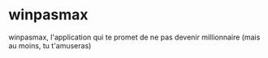 # winpasmax
winpasmax, l'application qui te promet de ne pas devenir millionnaire (mais au moins, tu t'amuseras)
